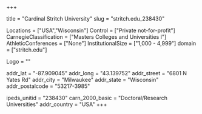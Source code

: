 
+++

title = "Cardinal Stritch University"
slug = "stritch.edu_238430"

Locations = ["USA","Wisconsin"]
Control = ["Private not-for-profit"]
CarnegieClassification = ["Masters Colleges and Universities I"]
AthleticConferences = ["None"]
InstitutionalSize = ["1,000 - 4,999"]
domain = ["stritch.edu"]

Logo = ""

addr_lat = "-87.909045"
addr_long = "43.139752"
addr_street = "6801 N Yates Rd"
addr_city = "Milwaukee"
addr_state = "Wisconsin"
addr_postalcode = "53217-3985"

ipeds_unitid = "238430"
carn_2000_basic = "Doctoral/Research Universities"
addr_country = "USA"
+++
    
